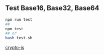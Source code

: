 
## Test Base16, Base32, Base64

```bash
npm run test
##
npm test
## or
bash test.sh

```

[crypto-js](https://cdnjs.com/libraries/crypto-js)
